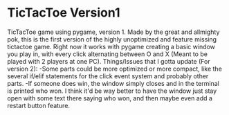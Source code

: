 # TicTacToe Version1
 TicTacToe game using pygame, version 1. Made by the great and allmighty pok, this is the first version of the highly unoptimized and feature missing tictactoe game.
 Right now it works with pygame creating a basic window you play in, with every click alternating between O and X (Meant to be played with 2 players at one PC).
 Things/Issues that I gotta update (For version 2):
 -Some parts could be more optimized or more compact, like the several if/elif statements for the click event system and probably other parts.
 -If someone does win, the window simply closes and in the terminal is printed who won. I think it'd be way better to have the window just stay open with some text there saying who won, and then maybe even add a restart button feature.
 
 
